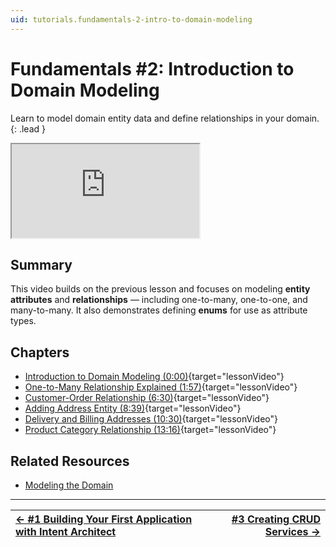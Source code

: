 ```yaml
---
uid: tutorials.fundamentals-2-intro-to-domain-modeling
---
```

# Fundamentals #2: Introduction to Domain Modeling

Learn to model domain entity data and define relationships in your domain.{: .lead }

<div class="video-16x9"><iframe name="lessonVideo" src="https://intentarchitect.com/#/redirect/?category=docs-embedded&subCategory=fundamentals-two" title="Video" allowfullscreen></iframe></div>

## Summary

This video builds on the previous lesson and focuses on modeling **entity attributes** and **relationships** — including one-to-many, one-to-one, and many-to-many. It also demonstrates defining **enums** for use as attribute types.

## Chapters

- [Introduction to Domain Modeling (0:00)](https://www.youtube.com/embed/Q4HDH95VAY4?rel=0&start=0&autoplay=1){target="lessonVideo"}
- [One-to-Many Relationship Explained (1:57)](https://www.youtube.com/embed/Q4HDH95VAY4?rel=0&start=117&autoplay=1){target="lessonVideo"}
- [Customer-Order Relationship (6:30)](https://www.youtube.com/embed/Q4HDH95VAY4?rel=0&start=390&autoplay=1){target="lessonVideo"}
- [Adding Address Entity (8:39)](https://www.youtube.com/embed/Q4HDH95VAY4?rel=0&start=519&autoplay=1){target="lessonVideo"}
- [Delivery and Billing Addresses (10:30)](https://www.youtube.com/embed/Q4HDH95VAY4?rel=0&start=630&autoplay=1){target="lessonVideo"}
- [Product Category Relationship (13:16)](https://www.youtube.com/embed/Q4HDH95VAY4?rel=0&start=796&autoplay=1){target="lessonVideo"}

## Related Resources

- [Modeling the Domain](xref:application-development.modelling.domain-designer.modeling-the-domain)

---

| [← #1 Building Your First Application with Intent Architect](xref:tutorials.fundamentals-1-building-an-application) | [#3 Creating CRUD Services →](xref:tutorials.fundamentals-3-create-crud-service) |
|:--|--:|
